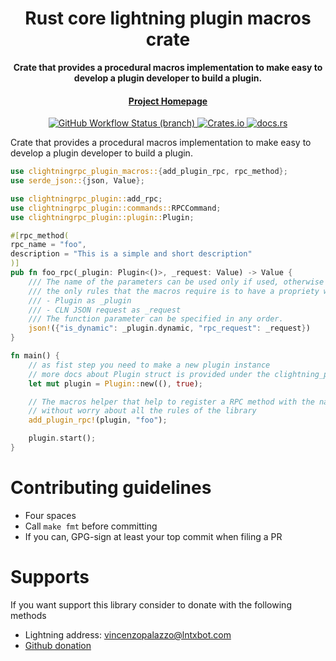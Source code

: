 <div align="center">
  <h1>Rust core lightning plugin macros crate</h1>

  <p>
    <strong>Crate that provides a procedural macros implementation to make easy to develop a plugin developer to build a plugin.</strong>
  </p>

  <p>
  </p>

  <h4>
    <a href="https://github.com/laanwj/rust-clightning-rpc">Project Homepage</a>
  </h4>
 
  <a href="https://github.com/laanwj/rust-clightning-rpc/actions">
    <img alt="GitHub Workflow Status (branch)" src="https://img.shields.io/github/workflow/status/laanwj/rust-clightning-rpc/Integration%20testing/master?style=flat-square"/>
  </a>
  
  <a href="https://crates.io/clightningrpc-plugin_macros">
    <img alt="Crates.io" src="https://img.shields.io/crates/v/clightningrpc-plugin_macros?style=flat-square"/>
  </a>

  
  <a href="https://docs.rs/clightningrpc">
    <img alt="docs.rs" src="https://img.shields.io/docsrs/clightningrpc?style=flat-square"/>
  </a>

</div>

Crate that provides a procedural macros implementation to make easy to develop a plugin developer to build a plugin.

```rust
use clightningrpc_plugin_macros::{add_plugin_rpc, rpc_method};
use serde_json::{json, Value};

use clightningrpc_plugin::add_rpc;
use clightningrpc_plugin::commands::RPCCommand;
use clightningrpc_plugin::plugin::Plugin;

#[rpc_method(
rpc_name = "foo",
description = "This is a simple and short description"
)]
pub fn foo_rpc(_plugin: Plugin<()>, _request: Value) -> Value {
    /// The name of the parameters can be used only if used, otherwise can be omitted
    /// the only rules that the macros require is to have a propriety with the following rules:
    /// - Plugin as _plugin
    /// - CLN JSON request as _request
    /// The function parameter can be specified in any order.
    json!({"is_dynamic": _plugin.dynamic, "rpc_request": _request})
}

fn main() {
    // as fist step you need to make a new plugin instance
    // more docs about Plugin struct is provided under the clightning_plugin crate
    let mut plugin = Plugin::new((), true);

    // The macros helper that help to register a RPC method with the name
    // without worry about all the rules of the library
    add_plugin_rpc!(plugin, "foo");

    plugin.start();
}
```

# Contributing guidelines

- Four spaces
- Call `make fmt` before committing
- If you can, GPG-sign at least your top commit when filing a PR

# Supports

If you want support this library consider to donate with the following methods

- Lightning address: vincenzopalazzo@lntxbot.com
- [Github donation](https://github.com/sponsors/vincenzopalazzo)
